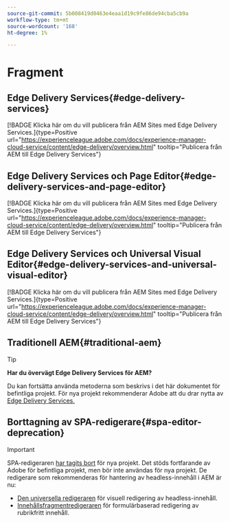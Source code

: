 ```yaml
---
source-git-commit: 5b008419d0463e4eaa1d19c9fe86de94cba5cb9a
workflow-type: tm+mt
source-wordcount: '168'
ht-degree: 1%

---
```

# Fragment

## Edge Delivery Services{#edge-delivery-services}

[!BADGE Klicka här om du vill publicera från AEM Sites med Edge Delivery Services.]{type=Positive url="https://experienceleague.adobe.com/docs/experience-manager-cloud-service/content/edge-delivery/overview.html" tooltip="Publicera från AEM till Edge Delivery Services"}

## Edge Delivery Services och Page Editor{#edge-delivery-services-and-page-editor}

[!BADGE Klicka här om du vill publicera från AEM Sites med Edge Delivery Services.]{type=Positive url="https://experienceleague.adobe.com/docs/experience-manager-cloud-service/content/edge-delivery/overview.html" tooltip="Publicera från AEM till Edge Delivery Services"}

## Edge Delivery Services och Universal Visual Editor{#edge-delivery-services-and-universal-visual-editor}

[!BADGE Klicka här om du vill publicera från AEM Sites med Edge Delivery Services.]{type=Positive url="https://experienceleague.adobe.com/docs/experience-manager-cloud-service/content/edge-delivery/overview.html" tooltip="Publicera från AEM till Edge Delivery Services"}

## Traditionell AEM{#traditional-aem}

>[!TIP]
>
>**Har du övervägt Edge Delivery Services för AEM?**
>
>Du kan fortsätta använda metoderna som beskrivs i det här dokumentet för befintliga projekt. För nya projekt rekommenderar Adobe att du drar nytta av [Edge Delivery Services.](https://experienceleague.adobe.com/en/docs/experience-manager-cloud-service/content/edge-delivery/overview)

## Borttagning av SPA-redigerare{#spa-editor-deprecation}

>[!IMPORTANT]
>
>SPA-redigeraren [har tagits bort](https://experienceleague.adobe.com/en/docs/experience-manager-cloud-service/content/implementing/developing/hybrid/spa-editor-deprecation) för nya projekt. Det stöds fortfarande av Adobe för befintliga projekt, men bör inte användas för nya projekt. De redigerare som rekommenderas för hantering av headless-innehåll i AEM är nu:
>
>* [Den universella redigeraren](https://experienceleague.adobe.com/en/docs/experience-manager-cloud-service/content/edge-delivery/wysiwyg-authoring/authoring) för visuell redigering av headless-innehåll.
>* [Innehållsfragmentredigeraren](https://experienceleague.adobe.com/en/docs/experience-manager-cloud-service/content/assets/content-fragments/content-fragments-managing) för formulärbaserad redigering av rubrikfritt innehåll.
